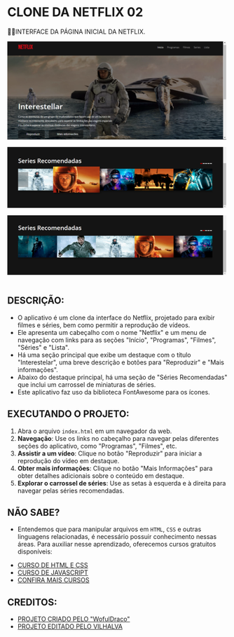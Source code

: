 # CLONE DA NETFLIX 02
👨‍🏫INTERFACE DA PÁGINA INICIAL DA NETFLIX.

<img src="./IMAGENS/FOTO_1.png" align="center" width="500"> <br><br>
<img src="./IMAGENS/FOTO_2.png" align="center" width="500"> <br><br>
<img src="./IMAGENS/FOTO_3.png" align="center" width="500"> <br><br>

## DESCRIÇÃO:
- O aplicativo é um clone da interface do Netflix, projetado para exibir filmes e séries, bem como permitir a reprodução de vídeos.
- Ele apresenta um cabeçalho com o nome "Netflix" e um menu de navegação com links para as seções "Início", "Programas", "Filmes", "Séries" e "Lista".
- Há uma seção principal que exibe um destaque com o título "Interestelar", uma breve descrição e botões para "Reproduzir" e "Mais informações".
- Abaixo do destaque principal, há uma seção de "Séries Recomendadas" que inclui um carrossel de miniaturas de séries.
- Este aplicativo faz uso da biblioteca FontAwesome para os ícones. 

## EXECUTANDO O PROJETO:
1. Abra o arquivo `index.html` em um navegador da web.
2. **Navegação**: Use os links no cabeçalho para navegar pelas diferentes seções do aplicativo, como "Programas", "Filmes", etc.
3. **Assistir a um vídeo**: Clique no botão "Reproduzir" para iniciar a reprodução do vídeo em destaque.
4. **Obter mais informações**: Clique no botão "Mais Informações" para obter detalhes adicionais sobre o conteúdo em destaque.
5. **Explorar o carrossel de séries**: Use as setas à esquerda e à direita para navegar pelas séries recomendadas.

## NÃO SABE?
- Entendemos que para manipular arquivos em `HTML`, `CSS` e outras linguagens relacionadas, é necessário possuir conhecimento nessas áreas. Para auxiliar nesse aprendizado, oferecemos cursos gratuitos disponíveis:
* [CURSO DE HTML E CSS](https://github.com/VILHALVA/CURSO-DE-HTML-E-CSS)
* [CURSO DE JAVASCRIPT](https://github.com/VILHALVA/CURSO-DE-JAVASCRIPT)
* [CONFIRA MAIS CURSOS](https://github.com/VILHALVA?tab=repositories&q=+topic:CURSO)

## CREDITOS:
- [PROJETO CRIADO PELO "WofulDraco"](https://github.com/WofulDraco/113carrusel-2doparcial)
- [PROJETO EDITADO PELO VILHALVA](https://github.com/VILHALVA)


